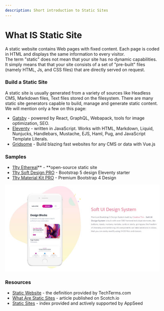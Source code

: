 ```yaml
---
description: Short introduction to Static Sites
---
```


# What IS Static Site

A static website contains Web pages with fixed content. Each page is coded in HTML and displays the same information to every visitor.\
The term "static" does not mean that your site has no dynamic capabilities. It simply means that that your site consists of a set of "pre-built" files (namely HTML, Js, and CSS files) that are directly served on request.



### Build a Static Site

A static site is usually generated from a variety of sources like Headless CMS, Markdown files, Text files stored on the filesystem. There are many static site generators capable to build, manage and generate static content. We will mention only a few on this page:

* [Gatsby](http://gatsbyjs.org) - powered by React, GraphQL, Webapack, tools for image optimization, SEO.
* [Eleventy](https://11ty.io) - written in JavaScript. Works with HTML, Markdown, Liquid, Nunjucks, Handlebars, Mustache, EJS, Haml, Pug, and JavaScript Template Literals.
* [Gridsome](https://gridsome.org) - Build blazing fast websites for any CMS or data with Vue.js 



### Samples

* [11ty Ethereal](https://appseed.us/static-site/eleventy-html5up-ethereal)** - **open-source static site
* [11ty Soft Design PRO](https://appseed.us/product/eleventy-soft-ui-pro) - Bootstrap 5 design Eleventy starter
* [11ty Material Kit PRO](https://appseed.us/static-site/eleventy-material-kit-pro) - Premium Bootstrap 4 Design

![Static Site - Soft UI Design System](../../.gitbook/assets/11ty-soft-design-system-pro.jpg)



### Resources

* [Static Website](https://techterms.com/definition/staticwebsite) - the definition provided by TechTerms.com
* [What Are Static Sites](https://scotch.io/bar-talk/5-reasons-static-sites-rock) - article published on Scotch.io
* [Static Sites](https://appseed.us/static-site) - index provided and actively supported by AppSeed
